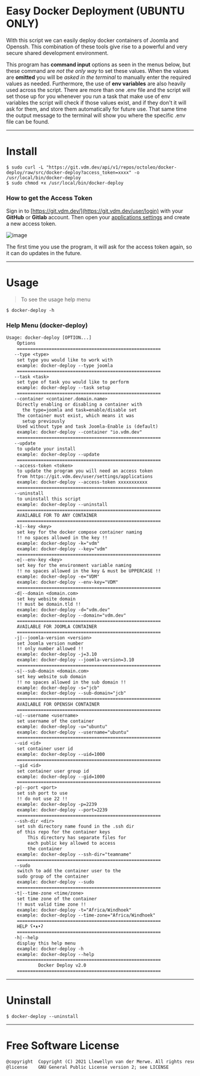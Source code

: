 # Easy Docker Deployment (UBUNTU ONLY)
With this script we can easily deploy docker containers of Joomla and Openssh. This combination of these tools give rise to a powerful and very secure shared development environment.

This program has **command input** options as seen in the menus below, but these command are _not the only way_ to set these values.
When the values are **omitted** you will be _asked in the terminal_ to manually enter the required values as needed.
Furthermore, the use of **env variables** are also heavily used across the script.
There are more than one .env file and the script will set those up for you whenever you run a task that make use of env variables
the script will check if those values exist, and if they don't it will ask for them, and store them automatically for future use.
That same time the output message to the terminal will show you where the specific .env file can be found.

---
# Install
```shell
$ sudo curl -L "https://git.vdm.dev/api/v1/repos/octoleo/docker-deploy/raw/src/docker-deploy?access_token=xxxx" -o /usr/local/bin/docker-deploy
$ sudo chmod +x /usr/local/bin/docker-deploy
```

### How to get the Access Token
Sign in to [https://git.vdm.dev/](https://git.vdm.dev/user/login) with your **GitHub** or **Gitlab** account.
Then open your [applications settings](https://git.vdm.dev/user/settings/applications) and create a new access token.

![image](https://user-images.githubusercontent.com/5607939/143513412-946843be-acd8-4973-be44-00902226f6ba.png)

The first time you use the program, it will ask for the access token again, so it can do updates in the future.

---
# Usage

> To see the usage help menu
```shell
$ docker-deploy -h
```
### Help Menu (docker-deploy)
```txt
Usage: docker-deploy [OPTION...]
	Options
	======================================================
   --type <type>
	set type you would like to work with
	example: docker-deploy --type joomla
	======================================================
   --task <task>
	set type of task you would like to perform
	example: docker-deploy --task setup
	======================================================
   --container <container.domain.name>
	Directly enabling or disabling a container with
	  the type=joomla and task=enable/disable set
	The container must exist, which means it was
	  setup previously
	Used without type and task Joomla-Enable is (default)
	example: docker-deploy --container "io.vdm.dev"
	======================================================
   --update
	to update your install
	example: docker-deploy --update
	======================================================
   --access-token <token>
	to update the program you will need an access token
	from https://git.vdm.dev/user/settings/applications
	example: docker-deploy --access-token xxxxxxxxxxx
	======================================================
   --uninstall
	to uninstall this script
	example: docker-deploy --uninstall
	======================================================
	AVAILABLE FOR TO ANY CONTAINER
	======================================================
   -k|--key <key>
	set key for the docker compose container naming
	!! no spaces allowed in the key !!
	example: docker-deploy -k="vdm"
	example: docker-deploy --key="vdm"
	======================================================
   -e|--env-key <key>
	set key for the environment variable naming
	!! no spaces allowed in the key & must be UPPERCASE !!
	example: docker-deploy -e="VDM"
	example: docker-deploy --env-key="VDM"
	======================================================
   -d|--domain <domain.com>
	set key website domain
	!! must be domain.tld !!
	example: docker-deploy -d="vdm.dev"
	example: docker-deploy --domain="vdm.dev"
	======================================================
	AVAILABLE FOR JOOMLA CONTAINER
	======================================================
   -j|--joomla-version <version>
	set Joomla version number
	!! only number allowed !!
	example: docker-deploy -j=3.10
	example: docker-deploy --joomla-version=3.10
	======================================================
   -s|--sub-domain <domain.com>
	set key website sub domain
	!! no spaces allowed in the sub domain !!
	example: docker-deploy -s="jcb"
	example: docker-deploy --sub-domain="jcb"
	======================================================
	AVAILABLE FOR OPENSSH CONTAINER
	======================================================
   -u|--username <username>
	set username of the container
	example: docker-deploy -u="ubuntu"
	example: docker-deploy --username="ubuntu"
	======================================================
   --uid <id>
	set container user id
	example: docker-deploy --uid=1000
	======================================================
   --gid <id>
	set container user group id
	example: docker-deploy --gid=1000
	======================================================
   -p|--port <port>
	set ssh port to use
	!! do not use 22 !!
	example: docker-deploy -p=2239
	example: docker-deploy --port=2239
	======================================================
   --ssh-dir <dir>
	set ssh directory name found in the .ssh dir
	of this repo for the container keys
		This directory has separate files for
		each public key allowed to access
		the container
	example: docker-deploy --ssh-dir="teamname"
	======================================================
   --sudo
	switch to add the container user to the
	sudo group of the container
	example: docker-deploy --sudo
	======================================================
   -t|--time-zone <time/zone>
	set time zone of the container
	!! must valid time zone !!
	example: docker-deploy -t="Africa/Windhoek"
	example: docker-deploy --time-zone="Africa/Windhoek"
	======================================================
	HELP ʕ•ᴥ•ʔ
	======================================================
   -h|--help
	display this help menu
	example: docker-deploy -h
	example: docker-deploy --help
	======================================================
			Docker Deploy v2.0
	======================================================
```
---
# Uninstall

```shell
$ docker-deploy --uninstall
```
---
# Free Software License
```txt
@copyright  Copyright (C) 2021 Llewellyn van der Merwe. All rights reserved.
@license    GNU General Public License version 2; see LICENSE
```

